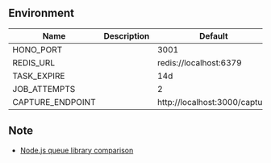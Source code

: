 ## Environment

| Name             | Description | Default                       |
| ---------------- | ----------- | ----------------------------- |
| HONO_PORT        |             | 3001                          |
| REDIS_URL        |             | redis://localhost:6379        |
| TASK_EXPIRE      |             | 14d                           |
| JOB_ATTEMPTS     |             | 2                             |
| CAPTURE_ENDPOINT |             | http://localhost:3000/capture |

## Note

- [Node.js queue library comparison](https://npm-compare.com/agenda,bee-queue,bull,bullmq,kue)
